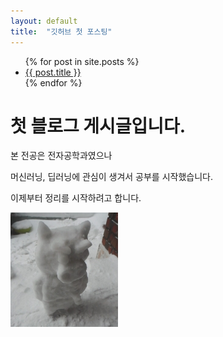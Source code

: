 ```yaml
---
layout: default
title:  "깃허브 첫 포스팅"
---
```

<ul>
    {% for post in site.posts %}
<li>
    <a href="{{ post.url }}">{{ post.title }}</a>
</li>
    {% endfor %}
</ul>

# 첫 블로그 게시글입니다.
본 전공은 전자공학과였으나

머신러닝, 딥러닝에 관심이 생겨서 공부를 시작했습니다.

이제부터 정리를 시작하려고 합니다.

<img src="../images/2022-01-03-first/부리부리.PNG" alt="부리부리" style="zoom: 50%;" />







